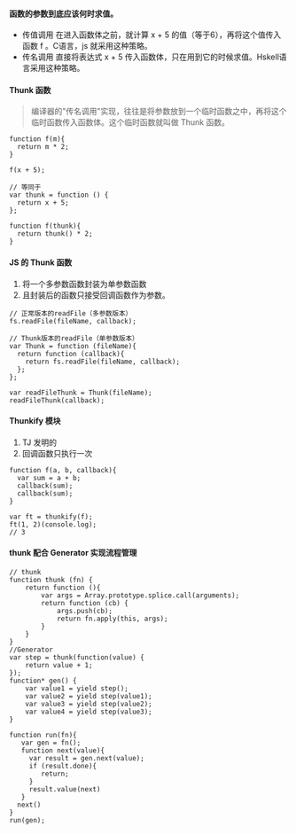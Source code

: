 #### 函数的参数到底应该何时求值。
* 传值调用
在进入函数体之前，就计算 x + 5 的值（等于6），再将这个值传入函数 f 。C语言，js 就采用这种策略。
* 传名调用
直接将表达式 x + 5 传入函数体，只在用到它的时候求值。Hskell语言采用这种策略。


#### Thunk 函数
> 编译器的"传名调用"实现，往往是将参数放到一个临时函数之中，再将这个临时函数传入函数体。这个临时函数就叫做 Thunk 函数。
```
function f(m){
  return m * 2;     
}

f(x + 5);

// 等同于
var thunk = function () {
  return x + 5;
};

function f(thunk){
  return thunk() * 2;
}
```
#### JS 的 Thunk 函数
1. 将一个多参数函数封装为单参数函数
2. 且封装后的函数只接受回调函数作为参数。
```
// 正常版本的readFile（多参数版本）
fs.readFile(fileName, callback);

// Thunk版本的readFile（单参数版本）
var Thunk = function (fileName){
  return function (callback){
    return fs.readFile(fileName, callback); 
  };
};

var readFileThunk = Thunk(fileName);
readFileThunk(callback);
```

#### Thunkify 模块
1. TJ 发明的
2. 回调函数只执行一次
```
function f(a, b, callback){
  var sum = a + b;
  callback(sum);
  callback(sum);
}

var ft = thunkify(f);
ft(1, 2)(console.log); 
// 3
```
#### thunk 配合 Generator 实现流程管理
```
// thunk 
function thunk (fn) {
    return function (){
        var args = Array.prototype.splice.call(arguments);
        return function (cb) {
            args.push(cb);
            return fn.apply(this, args);
        }
    }
}
//Generator
var step = thunk(function(value) {
    return value + 1;
});
function* gen() {
    var value1 = yield step();
    var value2 = yield step(value1);
    var value3 = yield step(value2);
    var value4 = yield step(value3);
}

function run(fn){
   var gen = fn();
   function next(value){
     var result = gen.next(value);
     if (result.done){
        return;
     }
     result.value(next)
   }
  next()
}
run(gen);
```

